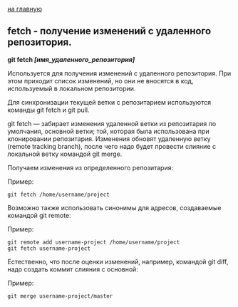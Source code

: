  [на главную](/readme.md)

## fetch - получение изменений с удаленного репозитория.

**git fetch *[имя_удаленного_репозитория]***

Используется для получения изменений с удаленного репозитория. При этом приходит список изменений, но они не вносятся в код, используемый в локальном репозитории.

Для синхронизации текущей ветки с репозитарием используются команды git fetch и git pull.

git fetch — забирает изменения удаленной ветки из репозитария по умолчания, основной ветки; той, которая была использована при клонировании репозитария. Изменения обновят удаленную ветку (remote tracking branch), после чего надо будет провести слияние с локальной ветку командой git merge.

Получаем изменения из определенного репозитария:

Пример:
```
git fetch /home/username/project
```
Возможно также использовать синонимы для адресов, создаваемые командой git remote:

Пример:
```
git remote add username-project /home/username/project
git fetch username-project
```
Естественно, что после оценки изменений, например, командой git diff, надо создать коммит слияния с основной:

Пример:
```
git merge username-project/master
```
